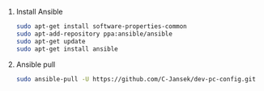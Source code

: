 1. Install Ansible
    ```bash
    sudo apt-get install software-properties-common
    sudo apt-add-repository ppa:ansible/ansible
    sudo apt-get update
    sudo apt-get install ansible
    ```
2. Ansible pull
    ```bash
    sudo ansible-pull -U https://github.com/C-Jansek/dev-pc-config.git
    ```
